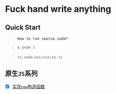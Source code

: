 # Fuck hand write anything 

## Quick Start
> **`How to run source code?`**


> ```bash
> $ pnpm i
> ```

> `ts-node` `xxx/xxx/xx.ts`

## 原生`JS`系列

- [x] [实现`new`构造函数](./docs/native-js/new/index.ts)

